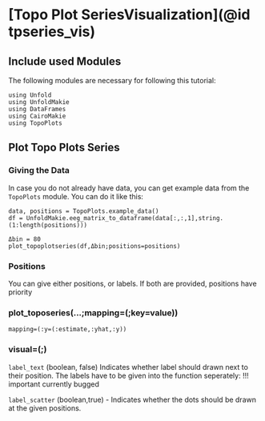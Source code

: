 # [Topo Plot SeriesVisualization](@id tpseries_vis)


## Include used Modules
The following modules are necessary for following this tutorial:
```@example main
using Unfold
using UnfoldMakie
using DataFrames
using CairoMakie
using TopoPlots
```
## Plot Topo Plots Series

### Giving the Data

In case you do not already have data, you can get example data from the `TopoPlots` module. 
You can do it like this:
```@example main
data, positions = TopoPlots.example_data()
df = UnfoldMakie.eeg_matrix_to_dataframe(data[:,:,1],string.(1:length(positions)))
```

```@example main
Δbin = 80
plot_topoplotseries(df,Δbin;positions=positions)
```


### Positions
You can give either positions, or labels. If both are provided, positions have priority

### plot_toposeries(...;mapping=(;key=value))
`mapping=(:y=(:estimate,:yhat,:y))`

### visual=(;)
`label_text` (boolean, false) Indicates whether label should drawn next to their position.
The labels have to be given into the function seperately:
!!! important
    currently bugged

`label_scatter` (boolean,true) - Indicates whether the dots should be drawn at the given positions.

